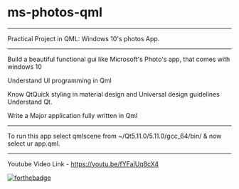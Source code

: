 # ms-photos-qml
__________________________________________________________________________________________
Practical Project in QML: Windows 10's photos App.
__________________________________________________________________________________________
Build a beautiful functional gui like Microsoft's Photo's app, that comes with windows 10

Understand UI programming in Qml

Know QtQuick styling in material design and Universal design guidelines
Understand Qt.

Write a Major application fully written in Qml
__________________________________________________________________________________________
To run this app select qmlscene from ~/Qt5.11.0/5.11.0/gcc_64/bin/ & now select ur app.qml.
__________________________________________________________________________________________
Youtube Video Link - https://youtu.be/fYFalUq8cX4

[![forthebadge](https://forthebadge.com/images/badges/check-it-out.svg)](https://forthebadge.com)

